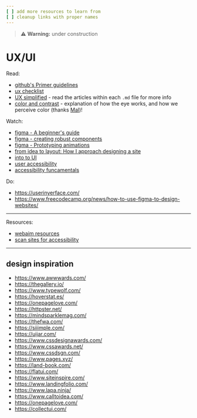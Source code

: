 ```yaml
---
[ ] add more resources to learn from
[ ] cleanup links with proper names
---
```


>:warning: **Warning:** under construction
# UX/UI

Read:
* [github's Primer guidelines](https://primer.style/design/)
* [ux checklist](http://uxchecklist.github.io)
* [UX simplified](https://github.com/SteveBarnett/Checklists) - read the articles within each `.md` file for more info
* [color and contrast](https://colorandcontrast.com/#/) - explanation of how the eye works, and how we perceive color (thanks [Mal](https://twitter.com/mdeandesign))!


Watch:
* [figma - A beginner's guide](https://www.youtube.com/watch?v=eZJOSK4gXl4)  
* [figma - creating robust components](https://www.youtube.com/watch?v=hnx5UWaP_jo)
* [figma - Prototyping animations](https://www.youtube.com/watch?v=ps6p9e6QmgY)
* [from idea to layout: How I approach designing a site](https://www.youtube.com/watch?v=KYFwcIRx16g) 
* [into to UI](https://youtu.be/o3VHJ7g7M08)
* [user accessibility](https://youtu.be/cOmehxAU_4s)
* [accessibility funcamentals](https://www.youtube.com/watch?v=z8xUCzToff8)


Do:
* https://userinyerface.com/
* https://www.freecodecamp.org/news/how-to-use-figma-to-design-websites/
---

Resources:
* [webaim resources](https://webaim.org/resources/)
* [scan sites for accessibility](https://accessibleweb.com/website-accessibility-checker/)

---

## design inspiration
* https://www.awwwards.com/
* https://thegallery.io/
* https://www.typewolf.com/
* https://hoverstat.es/
* https://onepagelove.com/
* https://httpster.net/
* https://mindsparklemag.com/
* https://thefwa.com/
* https://siiimple.com/
* https://uijar.com/
* https://www.cssdesignawards.com/
* https://www.cssawards.net/
* https://www.cssdsgn.com/
* https://www.pages.xyz/
* https://land-book.com/
* https://flatui.com/
* https://www.siteinspire.com/
* https://www.landingfolio.com/
* https://www.lapa.ninja/
* https://www.calltoidea.com/
* https://onepagelove.com/
* https://collectui.com/
